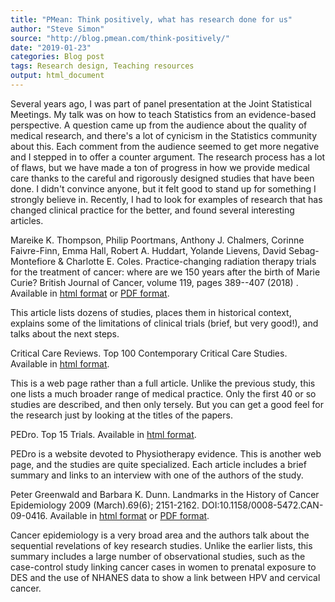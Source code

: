```yaml
---
title: "PMean: Think positively, what has research done for us"
author: "Steve Simon"
source: "http://blog.pmean.com/think-positively/"
date: "2019-01-23"
categories: Blog post
tags: Research design, Teaching resources
output: html_document
---
```


Several years ago, I was part of panel presentation at the Joint
Statistical Meetings. My talk was on how to teach Statistics from an
evidence-based perspective. A question came up from the audience about
the quality of medical research, and there's a lot of cynicism in the
Statistics community about this. Each comment from the audience seemed
to get more negative and I stepped in to offer a counter argument. The
research process has a lot of flaws, but we have made a ton of progress
in how we provide medical care thanks to the careful and rigorously
designed studies that have been done. I didn't convince anyone, but it
felt good to stand up for something I strongly believe in. Recently, I
had to look for examples of research that has changed clinical practice
for the better, and found several interesting articles.

<!---More--->

Mareike K. Thompson, Philip Poortmans, Anthony J. Chalmers, Corinne
Faivre-Finn, Emma Hall, Robert A. Huddart, Yolande Lievens, David
Sebag-Montefiore & Charlotte E. Coles. Practice-changing radiation
therapy trials for the treatment of cancer: where are we 150 years after
the birth of Marie Curie? British Journal of Cancer, volume 119, pages
389--407 (2018) . Available in [html
format](https://www.nature.com/articles/s41416-018-0201-z) or [PDF
format](https://www.nature.com/articles/s41416-018-0201-z.pdf).

This article lists dozens of studies, places them in historical context,
explains some of the limitations of clinical trials (brief, but very
good!), and talks about the next steps.

Critical Care Reviews. Top 100 Contemporary Critical Care Studies.
Available in [html
format](https://www.criticalcarereviews.com/index.php/majorstudies/landmark-studies/top-100-studies).

This is a web page rather than a full article. Unlike the previous
study, this one lists a much broader range of medical practice. Only the
first 40 or so studies are described, and then only tersely. But you can
get a good feel for the research just by looking at the titles of the
papers.

PEDro. Top 15 Trials. Available in [html
format](https://www.pedro.org.au/english/archive/top-15-trials/).

PEDro is a website devoted to Physiotherapy evidence. This is another
web page, and the studies are quite specialized. Each article includes a
brief summary and links to an interview with one of the authors of the
study.

Peter Greenwald and Barbara K. Dunn. Landmarks in the History of Cancer
Epidemiology 2009 (March).69(6); 2151-2162.
DOI:10.1158/0008-5472.CAN-09-0416. Available in [html
format](http://cancerres.aacrjournals.org/content/69/6/2151) or [PDF
format](http://cancerres.aacrjournals.org/content/69/6/2151.full-text.pdf).

Cancer epidemiology is a very broad area and the authors talk about the
sequential revelations of key research studies. Unlike the earlier
lists, this summary includes a large number of observational studies,
such as the case-control study linking cancer cases in women to prenatal
exposure to DES and the use of NHANES data to show a link between HPV
and cervical cancer.





